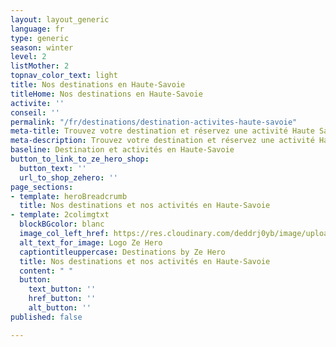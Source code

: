 ```yaml
---
layout: layout_generic
language: fr
type: generic
season: winter
level: 2
listMother: 2
topnav_color_text: light
title: Nos destinations en Haute-Savoie
titleHome: Nos destinations en Haute-Savoie
activite: ''
conseil: ''
permalink: "/fr/destinations/destination-activites-haute-savoie"
meta-title: Trouvez votre destination et réservez une activité Haute Savoie
meta-description: Trouvez votre destination et réservez une activité Haute Savoie
baseline: Destination et activités en Haute-Savoie
button_to_link_to_ze_hero_shop:
  button_text: ''
  url_to_shop_zehero: ''
page_sections:
- template: heroBreadcrumb
  title: Nos destinations et nos activités en Haute-Savoie
- template: 2colimgtxt
  blockBGcolor: blanc
  image_col_left_href: https://res.cloudinary.com/deddrj0yb/image/upload/v1640094644/website/logo/Sur%20fond%20clair/logo-ze-hero-horizontal_4_a3dhvk.png
  alt_text_for_image: Logo Ze Hero
  captiontitleuppercase: Destinations by Ze Hero
  title: Nos destinations et nos activités en Haute-Savoie
  content: " "
  button:
    text_button: ''
    href_button: ''
    alt_button: ''
published: false

---
```

